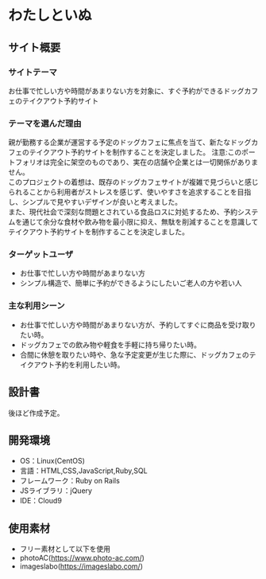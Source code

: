 # わたしといぬ
## サイト概要
### サイトテーマ
お仕事で忙しい方や時間があまりない方を対象に、すぐ予約ができるドッグカフェのテイクアウト予約サイト
### テーマを選んだ理由
親が勤務する企業が運営する予定のドッグカフェに焦点を当て、新たなドッグカフェのテイクアウト予約サイトを制作することを決定しました。
注意:このポートフォリオは完全に架空のものであり、実在の店舗や企業とは一切関係がありません。<br>
このプロジェクトの着想は、既存のドッグカフェサイトが複雑で見づらいと感じられることから利用者がストレスを感じず、使いやすさを追求することを目指し、シンプルで見やすいデザインが良いと考えました。<br>
また、現代社会で深刻な問題とされている食品ロスに対処するため、予約システムを通じて余分な食材や飲み物を最小限に抑え、無駄を削減することを意識してテイクアウト予約サイトを制作することを決定しました。
### ターゲットユーザ
- お仕事で忙しい方や時間があまりない方
- シンプル構造で、簡単に予約ができるようにしたいご老人の方や若い人
### 主な利用シーン
- お仕事で忙しい方や時間があまりない方が、予約してすぐに商品を受け取りたい時。
- ドッグカフェでの飲み物や軽食を手軽に持ち帰りたい時。
- 合間に休憩を取りたい時や、急な予定変更が生じた際に、ドッグカフェのテイクアウト予約を利用したい時。
## 設計書
後ほど作成予定。

## 開発環境
- OS：Linux(CentOS)
- 言語：HTML,CSS,JavaScript,Ruby,SQL
- フレームワーク：Ruby on Rails
- JSライブラリ：jQuery
- IDE：Cloud9

## 使用素材
- フリー素材として以下を使用
- photoAC(https://www.photo-ac.com/)
- imageslabo(https://imageslabo.com/)